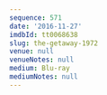 ```yaml
---
sequence: 571
date: '2016-11-27'
imdbId: tt0068638
slug: the-getaway-1972
venue: null
venueNotes: null
medium: Blu-ray
mediumNotes: null
---
```



